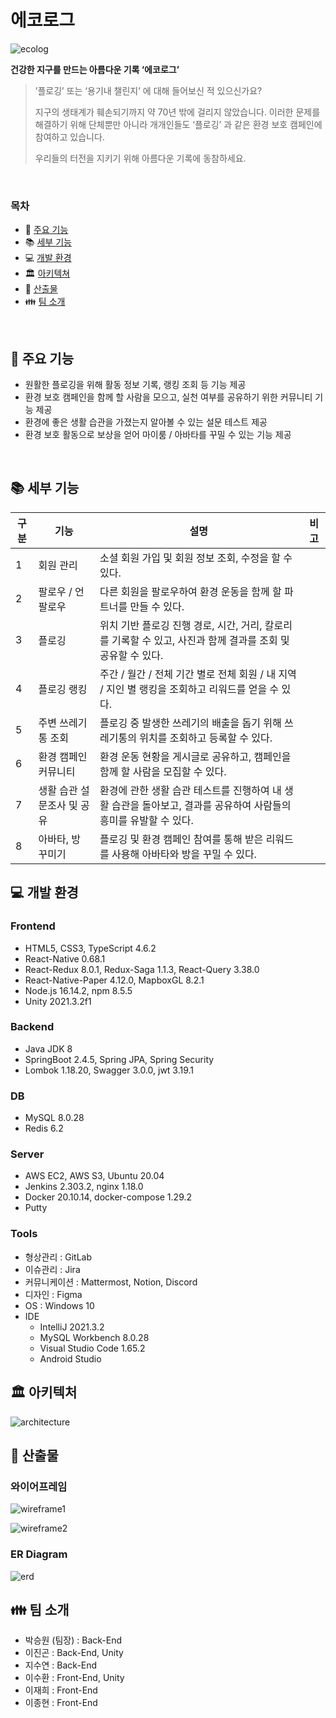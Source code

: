 # **에코로그**

![ecolog](./README.assets/ecolog_logo.png)

**건강한 지구를 만드는 아름다운 기록 ‘에코로그’**

> ’플로깅’ 또는 ‘용기내 챌린지’ 에 대해 들어보신 적 있으신가요?
>
> 지구의 생태계가 훼손되기까지 약 70년 밖에 걸리지 않았습니다.
> 이러한 문제를 해결하기 위해 단체뿐만 아니라 개개인들도 ‘플로깅’ 과 같은 환경 보호 캠페인에 참여하고 있습니다.
>
> 우리들의 터전을 지키기 위해 아름다운 기록에 동참하세요.

<br>

### 목차

- :book: [주요 기능](#book-주요-기능)
- :books: [세부 기능](#books-세부-기능)
- :computer: [개발 환경](#computer-개발-환경)
- :classical_building: [아키텍쳐](#classical_building-아키텍처)
- :bookmark_tabs: [산출물](#bookmark_tabs-산출물)
- :family: [팀 소개](#family-팀-소개)

<br>

## :book: 주요 기능

- 원활한 플로깅을 위해 활동 정보 기록, 랭킹 조회 등 기능 제공
- 환경 보호 캠페인을 함께 할 사람을 모으고, 실천 여부를 공유하기 위한 커뮤니티 기능 제공
- 환경에 좋은 생활 습관을 가졌는지 알아볼 수 있는 설문 테스트 제공
- 환경 보호 활동으로 보상을 얻어 마이룸 / 아바타를 꾸밀 수 있는 기능 제공

<br>

## :books: 세부 기능

| 구분 | 기능                       | 설명                                                                                                             | 비고 |
| ---- | -------------------------- | ---------------------------------------------------------------------------------------------------------------- | ---- |
| 1    | 회원 관리                  | 소셜 회원 가입 및 회원 정보 조회, 수정을 할 수 있다.                                                             |      |
| 2    | 팔로우 / 언팔로우          | 다른 회원을 팔로우하여 환경 운동을 함께 할 파트너를 만들 수 있다.                                                |      |
| 3    | 플로깅                     | 위치 기반 플로깅 진행 경로, 시간, 거리, 칼로리를 기록할 수 있고, 사진과 함께 결과를 조회 및 공유할 수 있다.      |      |
| 4    | 플로깅 랭킹                | 주간 / 월간 / 전체 기간 별로 전체 회원 / 내 지역 / 지인 별 랭킹을 조회하고 리워드를 얻을 수 있다.                |      |
| 5    | 주변 쓰레기통 조회         | 플로깅 중 발생한 쓰레기의 배출을 돕기 위해 쓰레기통의 위치를 조회하고 등록할 수 있다.                            |      |
| 6    | 환경 캠페인 커뮤니티       | 환경 운동 현황을 게시글로 공유하고, 캠페인을 함께 할 사람을 모집할 수 있다.                                      |      |
| 7    | 생활 습관 설문조사 및 공유 | 환경에 관한 생활 습관 테스트를 진행하여 내 생활 습관을 돌아보고, 결과를 공유하여 사람들의 흥미를 유발할 수 있다. |      |
| 8    | 아바타, 방 꾸미기          | 플로깅 및 환경 캠페인 참여를 통해 받은 리워드를 사용해 아바타와 방을 꾸밀 수 있다.                               |      |

## :computer: 개발 환경

### Frontend

- HTML5, CSS3, TypeScript 4.6.2
- React-Native 0.68.1
- React-Redux 8.0.1, Redux-Saga 1.1.3, React-Query 3.38.0
- React-Native-Paper 4.12.0, MapboxGL 8.2.1
- Node.js 16.14.2, npm 8.5.5
- Unity 2021.3.2f1

### Backend

- Java JDK 8
- SpringBoot 2.4.5, Spring JPA, Spring Security
- Lombok 1.18.20, Swagger 3.0.0, jwt 3.19.1

### DB

- MySQL 8.0.28
- Redis 6.2

### Server

- AWS EC2, AWS S3, Ubuntu 20.04
- Jenkins 2.303.2, nginx 1.18.0
- Docker 20.10.14, docker-compose 1.29.2
- Putty

### Tools

- 형상관리 : GitLab
- 이슈관리 : Jira
- 커뮤니케이션 : Mattermost, Notion, Discord
- 디자인 : Figma
- OS : Windows 10
- IDE
  - IntelliJ 2021.3.2
  - MySQL Workbench 8.0.28
  - Visual Studio Code 1.65.2
  - Android Studio

## :classical_building: 아키텍처

![architecture](./README.assets/ecolog_architecture.png)

## :bookmark_tabs: 산출물

### 와이어프레임

![wireframe1](./README.assets/ecolog_wireframe1.png)

![wireframe2](./README.assets/ecolog_wireframe2.png)

### ER Diagram

![erd](./README.assets/ecolog_erd.png)

## :family: 팀 소개

- 박승원 (팀장) : Back-End
- 이진곤 : Back-End, Unity
- 지수연 : Back-End
- 이수환 : Front-End, Unity
- 이재희 : Front-End
- 이종현 : Front-End
